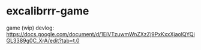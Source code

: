 # excalibrrr-game
game (wip)
devlog: https://docs.google.com/document/d/1EiVTzuwmWnZXzZj9PxKxxXjaolQYQiGL3389g0C_XrA/edit?tab=t.0
